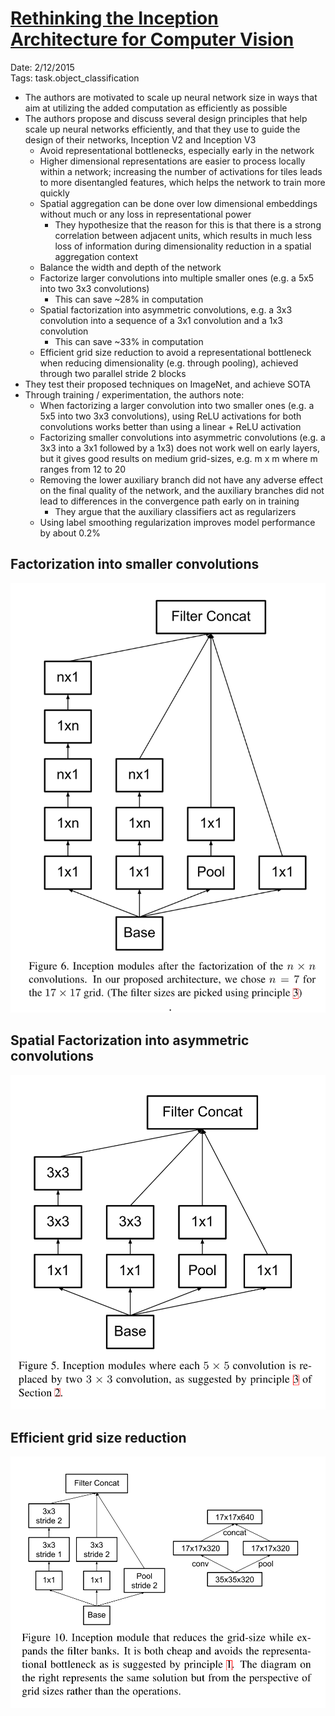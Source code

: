 # [Rethinking the Inception Architecture for Computer Vision](https://arxiv.org/abs/1512.00567)

Date: 2/12/2015  
Tags: task.object_classification  

- The authors are motivated to scale up neural network size in ways that aim at utilizing the added computation as efficiently as possible
- The authors propose and discuss several design principles that help scale up neural networks efficiently, and that they use to guide the design of their networks, Inception V2 and Inception V3
    - Avoid representational bottlenecks, especially early in the network
    - Higher dimensional representations are easier to process locally within a network; increasing the number of activations for tiles leads to more disentangled features, which helps the network to train more quickly
    - Spatial aggregation can be done over low dimensional embeddings without much or any loss in representational power
        - They hypothesize that the reason for this is that there is a strong correlation between adjacent units, which results in much less loss of information during dimensionality reduction in a spatial aggregation context
    - Balance the width and depth of the network
    - Factorize larger convolutions into multiple smaller ones (e.g. a 5x5 into two 3x3 convolutions)
        - This can save ~28% in computation
    - Spatial factorization into asymmetric convolutions, e.g. a 3x3 convolution into a sequence of a 3x1 convolution and a 1x3 convolution
        - This can save ~33% in computation
    - Efficient grid size reduction to avoid a representational bottleneck when reducing dimensionality (e.g. through pooling), achieved through two parallel stride 2 blocks
- They test their proposed techniques on ImageNet, and achieve SOTA
- Through training / experimentation, the authors note:
    - When factorizing a larger convolution into two smaller ones (e.g. a 5x5 into two 3x3 convolutions), using ReLU activations for both convolutions works better than using a linear + ReLU activation
    - Factorizing smaller convolutions into asymmetric convolutions (e.g. a 3x3 into a 3x1 followed by a 1x3) does not work well on early layers, but it gives good results on medium grid-sizes, e.g. m x m where m ranges from 12 to 20
    - Removing the lower auxiliary branch did not have any adverse effect on the final quality of the network, and the auxiliary branches did not lead to differences in the convergence path early on in training
        - They argue that the auxiliary classifiers act as regularizers
    - Using label smoothing regularization improves model performance by about 0.2%

## Factorization into smaller convolutions

![](./images/small_conv_factorization.png)

## Spatial Factorization into asymmetric convolutions

![](./images/asymmetric_convs.png)

## Efficient grid size reduction

![](./images/efficient_grid_reduction.png)

